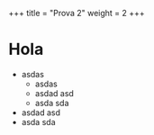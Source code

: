 +++
title = "Prova 2"
weight = 2
+++

# Hola

* asdas
	* asdas
	* asdad asd 
	* asda sda
* asdad asd 
* asda sda